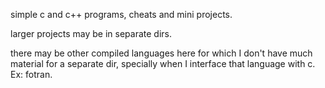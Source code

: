 simple c and c++ programs, cheats and mini projects.

larger projects may be in separate dirs.

there may be other compiled languages here for which I don't
have much material for a separate dir, specially when I interface
that language with c. Ex: fotran.
